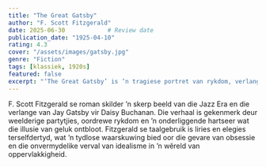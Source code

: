```yaml
---
title: "The Great Gatsby"
author: "F. Scott Fitzgerald"
date: 2025-06-30            # Review date
publication_date: "1925-04-10"
rating: 4.3
cover: "/assets/images/gatsby.jpg"
genre: "Fiction"
tags: [klassiek, 1920s]
featured: false
excerpt: "‘The Great Gatsby’ is ’n tragiese portret van rykdom, verlange en die verlore Amerikaanse droom."
---
```


F. Scott Fitzgerald se roman skilder ’n skerp beeld van die Jazz Era en die verlange van Jay Gatsby vir Daisy Buchanan. Die verhaal is gekenmerk deur weelderige partytjies, oordrewe rykdom en ’n onderliggende hartseer wat die illusie van geluk ontbloot. Fitzgerald se taalgebruik is liries en elegies terselfdertyd, wat ’n tydlose waarskuwing bied oor die gevare van obsessie en die onvermydelike verval van idealisme in ’n wêreld van oppervlakkigheid.
